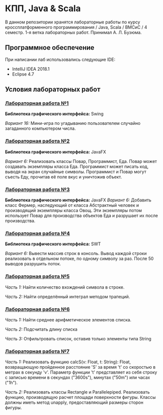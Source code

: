 # КПП, Java & Scala
В данном репозитории хранятся лабораторные работы по курсу кроссплатформенного программирования / Java, Scala / ВМСиС / 4 семестр.
1-я ветка лабораторных работ.
Принимал А. Л. Бузюма.

## Программное обеспечение
При написании лаб использовались следующие IDE:
* IntelliJ IDEA 2018.1
* Eclipse 4.7

## Условия лабораторных работ
### [Лабораторная работа №1](https://github.com/Bulbash3r/Java-Labs/tree/master/Laba%201)
**Библиотека графического интерфейса:** Swing

*Вариант 16:* Мини-игра по угадыванию пользователем случайно загаданного компьютером числа.

### [Лабораторная работа №2](https://github.com/Bulbash3r/Java-Labs/tree/master/Laba%202)
**Библиотека графического интерфейса:** JavaFX

*Вариант 6:* Реализовать классы Повар, Программист, Еда. Повар может создавать экземпляры
класса Еда. Программист может писать код, выводя на экран случайные символы.
Программист и Повар могут съесть Еду, прочитав её поле вкус и уничтожив объект.

### [Лабораторная работа №3](https://github.com/Bulbash3r/Java-Labs/tree/master/Laba%203)
**Библиотека графического интерфейса:** JavaFX
  *Вариант 6:* Добавить класс Фермер, наследующий от класса Абстрактный человек и производящий
экземпляры класса Овощ. Эти экземпляры потом использует Повар для производства
объектов Еда и разрушает их после производства.

### [Лабораторная работа №4](https://github.com/Bulbash3r/Java-Labs/tree/master/Laba%204/SWTlaba4)
**Библиотека графического интерфейса:** SWT

*Вариант 6:* Вывести массив строк в консоль. Вывод каждой строки реализовать в отдельном потоке,
по одному символу за раз. После 50 выводов разрушить поток.

### [Лабораторная работа №5](https://github.com/Bulbash3r/Java-Labs/tree/master/Laba%205)
*Часть 1:* Найти количество вхождений символа в строке.

*Часть 2:* Найти определённый интеграл методом трапеций.

### [Лабораторная работа №6](https://github.com/Bulbash3r/Java-Labs/tree/master/Laba%206)
*Часть 1:* Найти среднее арифметическое элементов списка.

*Часть 2:* Подсчитать длину списка

*Часть 3:* Отфильтровать список, оставив только элементы типа String

### [Лабораторная работа №7](https://github.com/Bulbash3r/Java-Labs/tree/master/Laba%207)
*Часть 1:* Реализовать  функцию  calcS(v:  Float,  t:  String):  Float,  возвращающую  пройденное расстояние 'S' за время 't' со скоростью в метрах в секунду 'v'. Параметр функции 't' представляет  из  себя  строку  с  записью  времени  в  секундах  ("3600s"),  минутах ("50m") или часах ("1h").

*Часть 2:* Реализовать   классы   Rectangle   и   Parallelepiped.   Реализовать   функцию, производящую расчет площади поверхности фигуры. Классы должны иметь метод unapply, предоставляющий размеры сторон фигуры.
